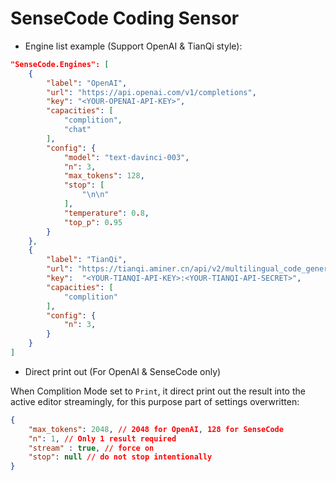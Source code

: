 # SenseCode Coding Sensor

* Engine list example (Support OpenAI & TianQi style):

```json
"SenseCode.Engines": [
    {
        "label": "OpenAI",
        "url": "https://api.openai.com/v1/completions",
        "key": "<YOUR-OPENAI-API-KEY>",
        "capacities": [
            "complition",
            "chat"
        ],
        "config": {
            "model": "text-davinci-003",
            "n": 3,
            "max_tokens": 128,
            "stop": [
                "\n\n"
            ],
            "temperature": 0.8,
            "top_p": 0.95
        }
    },
    {
        "label": "TianQi",
        "url": "https://tianqi.aminer.cn/api/v2/multilingual_code_generate_adapt",
        "key":  "<YOUR-TIANQI-API-KEY>:<YOUR-TIANQI-API-SECRET>",
        "capacities": [
            "complition"
        ],
        "config": {
            "n": 3,
        }
    }
]
```

* Direct print out (For OpenAI & SenseCode only)

When Complition Mode set to `Print`, it direct print out the result into the active editor streamingly, for this purpose part of settings overwritten:

```json
{
    "max_tokens": 2048, // 2048 for OpenAI, 128 for SenseCode
    "n": 1, // Only 1 result required
    "stream" : true, // force on
    "stop": null // do not stop intentionally
}
```
